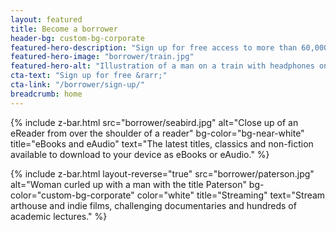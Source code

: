 ```yaml
---
layout: featured
title: Become a borrower
header-bg: custom-bg-corporate
featured-hero-description: "Sign up for free access to more than 60,000 eBooks, eAudio titles, magazines, newspapers and streaming."
featured-hero-image: "borrower/train.jpg"
featured-hero-alt: "Illustration of a man on a train with headphones on."
cta-text: "Sign up for free &rarr;"
cta-link: "/borrower/sign-up/"
breadcrumb: home
---
```


{%
  include z-bar.html
  src="borrower/seabird.jpg"
  alt="Close up of an eReader from over the shoulder of a reader"
  bg-color="bg-near-white"
  title="eBooks and eAudio"
  text="The latest titles, classics and non-fiction available to download to your device as eBooks or eAudio."
%}

{%
  include z-bar.html
  layout-reverse="true"
  src="borrower/paterson.jpg"
  alt="Woman curled up with a man with the title Paterson"
  bg-color="custom-bg-corporate"
  color="white"
  title="Streaming"
  text="Stream arthouse and indie films, challenging documentaries and hundreds of academic lectures."
%}
